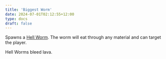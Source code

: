 ```yaml
---
title: 'Biggest Worm'
date: 2024-07-01T02:12:55+12:00
type: docs
draft: false
---
```


Spawns a [Hell Worm](https://noita.wiki.gg/wiki/Helvetinmato). The worm will eat through any material and can target the player.

Hell Worms bleed lava.
